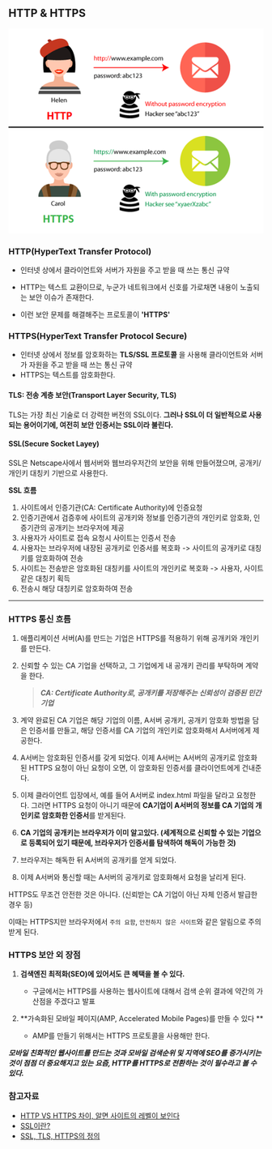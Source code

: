 ## HTTP & HTTPS

![HTTPS-1](https://github.com/Songwonseok/CS-Study/blob/main/Network/images/HTTPS-1.PNG)

### HTTP(HyperText Transfer Protocol)

- 인터넷 상에서 클라이언트와 서버가 자원을 주고 받을 때 쓰는 통신 규약

- HTTP는 텍스트 교환이므로, 누군가 네트워크에서 신호를 가로채면 내용이 노출되는 보안 이슈가 존재한다.

- 이런 보안 문제를 해결해주는 프로토콜이 **'HTTPS'**

### HTTPS(HyperText Transfer Protocol Secure)

- 인터넷 상에서 정보를 암호화하는 **TLS/SSL 프로토콜** 을 사용해 클라이언트와 서버가 자원을 주고 받을 때 쓰는 통신 규약
- HTTPS는 텍스트를 암호화한다. 



#### TLS: 전송 계층 보안(Transport Layer Security, TLS)

TLS는 가장 최신 기술로 더 강력한 버전의 SSL이다. **그러나 SSL이 더 일반적으로 사용되는 용어이기에, 여전히 보안 인증서는 SSL이라 불린다.** 

#### SSL(Secure Socket Layey)

SSL은 Netscape사에서 웹서버와 웹브라우저간의 보안을 위해 만들어졌으며, 공개키/개인키 대칭키 기반으로 사용한다.

**SSL 흐름**

1. 사이트에서 인증기관(CA: Certificate Authority)에 인증요청
2. 인증기관에서 검증후에 사이트의 공개키와 정보를 인증기관의 개인키로 암호화, 인증기관의 공개키는 브라우저에 제공
3. 사용자가 사이트로 접속 요청시 사이트는 인증서 전송
4. 사용자는 브라우저에 내장된 공개키로 인증서를 복호화 -> 사이트의 공개키로 대칭키를 암호화하여 전송
5. 사이트는 전송받은 암호화된 대칭키를 사이트의 개인키로 복호화 -> 사용자, 사이트 같은 대칭키 획득
6. 전송시 해당 대칭키로 암호화하여 전송

---



### HTTPS 통신 흐름

1. 애플리케이션 서버(A)를 만드는 기업은 HTTPS를 적용하기 위해 공개키와 개인키를 만든다.

2. 신뢰할 수 있는 CA 기업을 선택하고, 그 기업에게 내 공개키 관리를 부탁하며 계약을 한다.

   > ***CA:  Certificate Authority로, 공개키를 저장해주는 신뢰성이 검증된 민간기업***

3. 계약 완료된 CA 기업은 해당 기업의 이름, A서버 공개키, 공개키 암호화 방법을 담은 인증서를 만들고, 해당 인증서를 CA 기업의 개인키로 암호화해서 A서버에게 제공한다.

4. A서버는 암호화된 인증서를 갖게 되었다. 이제 A서버는 A서버의 공개키로 암호화된 HTTPS 요청이 아닌 요청이 오면, 이 암호화된 인증서를 클라이언트에게 건내준다.

5. 이제 클라이언트 입장에서, 예를 들어 A서버로 index.html 파일을 달라고 요청한다. 그러면 HTTPS 요청이 아니기 때문에 **CA기업이 A서버의 정보를 CA 기업의 개인키로 암호화한 인증서**를 받게된다.

6. **CA 기업의 공개키는 브라우저가 이미 알고있다. (세계적으로 신뢰할 수 있는 기업으로 등록되어 있기 때문에, 브라우저가 인증서를 탐색하여 해독이 가능한 것)**

7. 브라우저는 해독한 뒤 A서버의 공개키를 얻게 되었다. 

8. 이제 A서버와 통신할 때는 A서버의 공개키로 암호화해서 요청을 날리게 된다.



HTTPS도 무조건 안전한 것은 아니다. (신뢰받는 CA 기업이 아닌 자체 인증서 발급한 경우 등)

이때는 HTTPS지만 브라우저에서 `주의 요함`, `안전하지 않은 사이트`와 같은 알림으로 주의 받게 된다.



### HTTPS 보안 외 장점
1. **검색엔진 최적화(SEO)에 있어서도 큰 혜택을 볼 수 있다.**
   - 구글에서는 HTTPS를 사용하는 웹사이트에 대해서 검색 순위 결과에 약간의 가산점을 주겠다고 발표

2. **가속화된 모바일 페이지(AMP, Accelerated Mobile Pages)를 만들 수 있다 **
   - AMP를 만들기 위해서는 HTTPS 프로토콜을 사용해만 한다.

***모바일 친화적인 웹사이트를 만드는 것과 모바일 검색순위 및 지역에 SEO를 증가시키는 것이 점점 더 중요해지고 있는 요즘, HTTP를 HTTPS로 전환하는 것이 필수라고 볼 수 있다.***



### 참고자료

- [HTTP VS HTTPS 차이, 알면 사이트의 레벨이 보인다](http://blog.wishket.com/http-vs-https-%EC%B0%A8%EC%9D%B4-%EC%95%8C%EB%A9%B4-%EC%82%AC%EC%9D%B4%ED%8A%B8%EC%9D%98-%EB%A0%88%EB%B2%A8%EC%9D%B4-%EB%B3%B4%EC%9D%B8%EB%8B%A4/)
- [SSL이란?](https://donghwi-kim.github.io/jekyll/update/2015/02/21/SSL.html)
- [SSL, TLS, HTTPS의 정의](https://www.digicert.com/kr/what-is-ssl-tls-https/)
